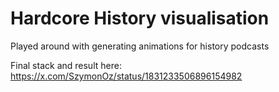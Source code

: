 # Hardcore History visualisation

Played around with generating animations for history podcasts

Final stack and result here: https://x.com/SzymonOz/status/1831233506896154982

